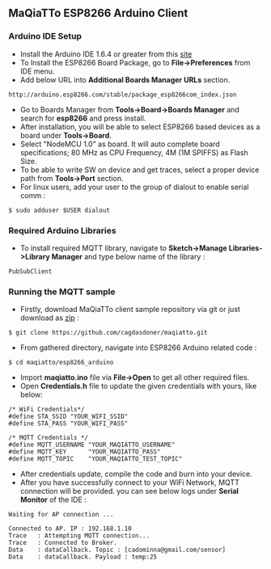 ## MaQiaTTo ESP8266 Arduino Client
### Arduino IDE Setup
* Install the Arduino IDE 1.6.4 or greater from this [site](https://www.arduino.cc/en/Main/Software)
* To Install the ESP8266 Board Package, go to **File->Preferences** from IDE menu.
* Add below URL into **Additional Boards Manager URLs** section.
```
http://arduino.esp8266.com/stable/package_esp8266com_index.json
```
* Go to Boards Manager from **Tools->Board->Boards Manager** and search for **esp8266** and press install.
* After installation, you will be able to select ESP8266 based devices as a board under **Tools->Board**.
* Select "NodeMCU 1.0" as board. It will auto complete board specifications; 80 MHz as CPU Frequency, 4M (1M SPIFFS) as Flash Size.
* To be able to write SW on device and get traces, select a proper device path from **Tools->Port** section.
* For linux users, add your user to the group of dialout to enable serial comm :
```
$ sudo adduser $USER dialout
```
### Required Arduino Libraries
* To install required MQTT library, navigate to **Sketch->Manage Libraries->Library Manager** and type below name of the library :
```
PubSubClient
```
### Running the MQTT sample
* Firstly, download MaQiaTTo client sample repository via git or just download as [zip](https://github.com/cagdasdoner/maqiatto) :
```
$ git clone https://github.com/cagdasdoner/maqiatto.git
```
* From gathered directory, navigate into ESP8266 Arduino related code :
```
$ cd maqiatto/esp8266_arduino
```
* Import **maqiatto.ino** file via **File->Open** to get all other required files.
* Open **Credentials.h** file to update the given credentials with yours, like below:
```
/* WiFi Credentials*/
#define STA_SSID "YOUR_WIFI_SSID"
#define STA_PASS "YOUR_WIFI_PASS"

/* MQTT Credentials */
#define MQTT_USERNAME "YOUR_MAQIATTO_USERNAME"
#define MQTT_KEY      "YOUR_MAQIATTO_PASS"
#define MQTT_TOPIC    "YOUR_MAQIATTO_TEST_TOPIC"
```
* After credentials update, compile the code and burn into your device. 
* After you have successfully connect to your WiFi Network, MQTT connection will be provided. you can see below logs under **Serial Monitor** of the IDE :
```
Waiting for AP connection ...

Connected to AP. IP : 192.168.1.10
Trace   : Attempting MQTT connection...
Trace   : Connected to Broker.
Data    : dataCallback. Topic : [cadominna@gmail.com/sensor]
Data    : dataCallback. Payload : temp:25
```

    


